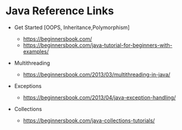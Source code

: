 # Java Reference Links

- Get Started [OOPS, Inheritance,Polymorphism]
    - https://beginnersbook.com/
    - https://beginnersbook.com/java-tutorial-for-beginners-with-examples/

- Multithreading 
     - https://beginnersbook.com/2013/03/multithreading-in-java/
- Exceptions
     - https://beginnersbook.com/2013/04/java-exception-handling/
- Collections
    - https://beginnersbook.com/java-collections-tutorials/
   


